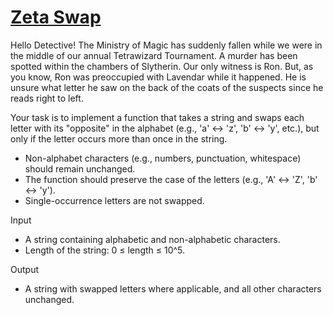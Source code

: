 # [Zeta Swap](https://www.codewars.com/kata/zeta-swap "https://www.codewars.com/kata/6780126afa635e648148397e")

Hello Detective! The Ministry of Magic has suddenly fallen while we were in the middle of our annual Tetrawizard Tournament. A murder has
been spotted within the chambers of Slytherin. Our only witness is Ron. But, as you know, Ron was preoccupied with Lavendar while it
happened. He is unsure what letter he saw on the back of the coats of the suspects since he reads right to left.

Your task is to implement a function that takes a string and swaps each letter with its "opposite" in the alphabet (e.g., 'a' ↔ 'z', 'b' ↔ 'y', etc.),
but only if the letter occurs more than once in the string.

- Non-alphabet characters (e.g., numbers, punctuation, whitespace) should remain unchanged.
- The function should preserve the case of the letters (e.g., 'A' ↔ 'Z', 'b' ↔ 'y').
- Single-occurrence letters are not swapped.

Input

- A string containing alphabetic and non-alphabetic characters.
- Length of the string: 0 ≤ length ≤ 10^5.

Output

- A string with swapped letters where applicable, and all other characters unchanged.